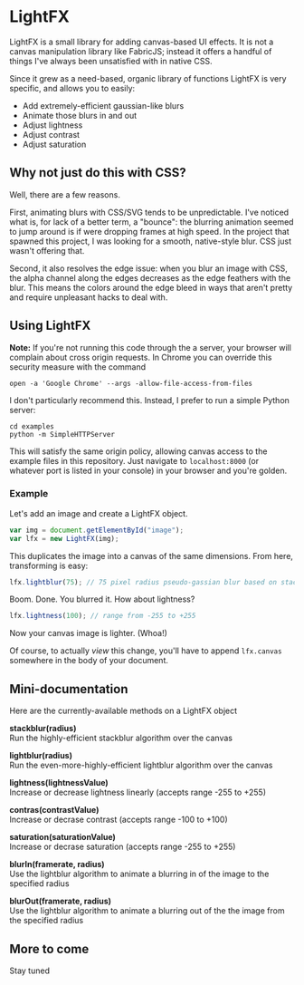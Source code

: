 # LightFX 

LightFX is a small library for adding canvas-based UI effects. It is not a canvas manipulation library like FabricJS; instead it offers a handful of things I've always been unsatisfied with in native CSS.

Since it grew as a need-based, organic library of functions LightFX is very specific, and allows you to easily:

* Add extremely-efficient gaussian-like blurs
* Animate those blurs in and out
* Adjust lightness
* Adjust contrast
* Adjust saturation

## Why not just do this with CSS?

Well, there are a few reasons. 

First, animating blurs with CSS/SVG tends to be unpredictable. I've noticed what is, for lack of a better term, a "bounce": the blurring animation seemed to jump around is if were dropping frames at high speed. In the project that spawned this project, I was looking for a smooth, native-style blur. CSS just wasn't offering that.

Second, it also resolves the edge issue: when you blur an image with CSS, the alpha channel along the edges decreases as the edge feathers with the blur. This means the colors around the edge bleed in ways that aren't pretty and require unpleasant hacks to deal with.

## Using LightFX 

**Note:** If you're not running this code through the a server, your browser will complain about cross origin requests. In Chrome you can override this security measure with the command 

    open -a 'Google Chrome' --args -allow-file-access-from-files

I don't particularly recommend this. Instead, I prefer to run a simple Python server:

    cd examples
    python -m SimpleHTTPServer

This will satisfy the same origin policy, allowing canvas access to the example files in this repository. Just navigate to `localhost:8000` (or whatever port is listed in your console) in your browser and you're golden. 

### Example

Let's add an image and create a LightFX object.

```js
var img = document.getElementById("image");
var lfx = new LightFX(img);
```

This duplicates the image into a canvas of the same dimensions. From here, transforming is easy:

```js
lfx.lightblur(75); // 75 pixel radius pseudo-gassian blur based on stackblur
```

Boom. Done. You blurred it. How about lightness?

```js
lfx.lightness(100); // range from -255 to +255
```

Now your canvas image is lighter. (Whoa!)

Of course, to actually *view* this change, you'll have to append `lfx.canvas` somewhere in the body of your document.

## Mini-documentation

Here are the currently-available methods on a LightFX object

**stackblur(radius)**  
Run the highly-efficient stackblur algorithm over the canvas  

**lightblur(radius)**  
Run the even-more-highly-efficient lightblur algorithm over the canvas  

**lightness(lightnessValue)**   
Increase or decrease lightness linearly (accepts range -255 to +255)  

**contras(contrastValue)**  
Increase or decrase contrast (accepts range -100 to +100)  

**saturation(saturationValue)**  
Increase or decrase saturation (accepts range -255 to +255)

**blurIn(framerate, radius)**  
Use the lightblur algorithm to animate a blurring in of the image to the specified radius

**blurOut(framerate, radius)**  
Use the lightblur algorithm to animate a blurring out of the the image from the specified radius

## More to come

Stay tuned
